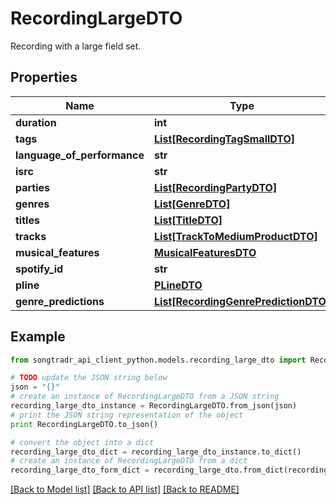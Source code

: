 # RecordingLargeDTO

Recording with a large field set.

## Properties
Name | Type | Description | Notes
------------ | ------------- | ------------- | -------------
**duration** | **int** |  | [optional] 
**tags** | [**List[RecordingTagSmallDTO]**](RecordingTagSmallDTO.md) |  | [optional] 
**language_of_performance** | **str** |  | [optional] 
**isrc** | **str** |  | 
**parties** | [**List[RecordingPartyDTO]**](RecordingPartyDTO.md) |  | [optional] 
**genres** | [**List[GenreDTO]**](GenreDTO.md) |  | [optional] 
**titles** | [**List[TitleDTO]**](TitleDTO.md) |  | [optional] 
**tracks** | [**List[TrackToMediumProductDTO]**](TrackToMediumProductDTO.md) |  | [optional] 
**musical_features** | [**MusicalFeaturesDTO**](MusicalFeaturesDTO.md) |  | [optional] 
**spotify_id** | **str** |  | [optional] 
**pline** | [**PLineDTO**](PLineDTO.md) |  | [optional] 
**genre_predictions** | [**List[RecordingGenrePredictionDTO]**](RecordingGenrePredictionDTO.md) |  | [optional] 

## Example

```python
from songtradr_api_client_python.models.recording_large_dto import RecordingLargeDTO

# TODO update the JSON string below
json = "{}"
# create an instance of RecordingLargeDTO from a JSON string
recording_large_dto_instance = RecordingLargeDTO.from_json(json)
# print the JSON string representation of the object
print RecordingLargeDTO.to_json()

# convert the object into a dict
recording_large_dto_dict = recording_large_dto_instance.to_dict()
# create an instance of RecordingLargeDTO from a dict
recording_large_dto_form_dict = recording_large_dto.from_dict(recording_large_dto_dict)
```
[[Back to Model list]](../README.md#documentation-for-models) [[Back to API list]](../README.md#documentation-for-api-endpoints) [[Back to README]](../README.md)


